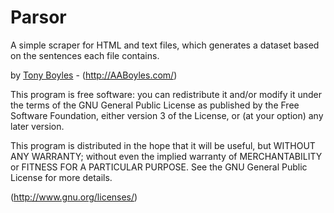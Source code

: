 Parsor
======

A simple scraper for HTML and text files, which generates a dataset
based on the sentences each file contains.

by [Tony Boyles](mailto:AABoyles@gmail.com) - (http://AABoyles.com/)

This program is free software: you can redistribute it and/or modify
it under the terms of the GNU General Public License as published by
the Free Software Foundation, either version 3 of the License, or
(at your option) any later version.

This program is distributed in the hope that it will be useful,
but WITHOUT ANY WARRANTY; without even the implied warranty of
MERCHANTABILITY or FITNESS FOR A PARTICULAR PURPOSE.  See the
GNU General Public License for more details.

(http://www.gnu.org/licenses/)